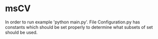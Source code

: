 # msCV
In order to run example 'python main.py'. File Configuration.py has constants which should be set properly to determine what subsets of set should be used.
